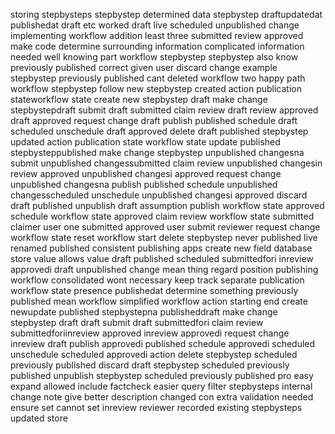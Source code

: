 storing stepbysteps stepbystep determined data stepbystep draftupdatedat publishedat draft etc worked draft live scheduled unpublished change implementing workflow addition least three submitted review approved make code determine surrounding information complicated information needed well knowing part workflow stepbystep stepbystep also know previously published correct given user discard change example stepbystep previously published cant deleted workflow two happy path workflow stepbystep follow new stepbystep created action publication stateworkflow state create new stepbystep draft make change stepbystepdraft submit draft submitted claim review draft review approved draft approved request change draft publish published schedule draft scheduled unschedule draft approved delete draft published stepbystep updated action publication state workflow state update published stepbysteppublished make change stepbystep unpublished changesna submit unpublished changessubmitted claim review unpublished changesin review approved unpublished changesi approved request change unpublished changesna publish published schedule unpublished changesscheduled unschedule unpublished changesi approved discard draft published unpublish draft assumption publish workflow state approved schedule workflow state approved claim review workflow state submitted claimer user one submitted approved user submit reviewer request change workflow state reset workflow start delete stepbystep never published live renamed published consistent publishing apps create new field database store value allows value draft published scheduled submittedfori inreview approvedi draft unpublished change mean thing regard position publishing workflow consolidated wont necessary keep track separate publication workflow state presence publishedat determine something previously published mean workflow simplified workflow action starting end create newupdate published stepbystepna publisheddraft make change stepbystep draft draft submit draft submittedfori claim review submittedforiinreview approved inreview approvedi request change inreview draft publish approvedi published schedule approvedi scheduled unschedule scheduled approvedi action delete stepbystep scheduled previously published discard draft stepbystep scheduled previously published unpublish stepbystep scheduled previously published pro easy expand allowed include factcheck easier query filter stepbysteps internal change note give better description changed con extra validation needed ensure set cannot set inreview reviewer recorded existing stepbysteps updated store